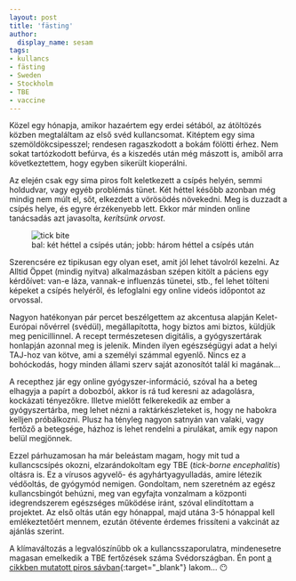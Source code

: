```yaml
---
layout: post
title: 'fästing'
author:
  display_name: sesam
tags:
- kullancs
- fästing
- Sweden
- Stockholm
- TBE
- vaccine
---
```


Közel egy hónapja, amikor hazaértem egy erdei sétából, az átöltözés közben megtaláltam az első svéd kullancsomat. Kitéptem egy sima szemöldökcsipesszel; rendesen ragaszkodott a bokám fölötti érhez. Nem sokat tartózkodott befúrva, és a kiszedés után még mászott is, amiből arra következtettem, hogy egyben sikerült kioperálni.

Az elején csak egy sima piros folt keletkezett a csípés helyén, semmi holdudvar, vagy egyéb problémás tünet. Két héttel később azonban még mindig nem múlt el, sőt, elkezdett a vörösödés növekedni. Meg is duzzadt a csípés helye, és egyre érzékenyebb lett. Ekkor már minden online tanácsadás azt javasolta, _kerítsünk orvost_.

<figure><img src="{{ 'assets/images/2025/July/tick.jpeg' | relative_url }}" alt="tick bite"><figcaption>bal: két héttel a csípés után; jobb: három héttel a csípés után</figcaption></figure>

Szerencsére ez tipikusan egy olyan eset, amit jól lehet távolról kezelni. Az Alltid Öppet (mindig nyitva) alkalmazásban szépen kitölt a páciens egy kérdőívet: van-e láza, vannak-e influenzás tünetei, stb., fel lehet tölteni képeket a csípés helyéről, és lefoglalni egy online videós időpontot az orvossal.

Nagyon hatékonyan pár percet beszélgettem az akcentusa alapján Kelet-Európai nővérrel (svédül), megállapította, hogy biztos ami biztos, küldjük meg penicillinnel. A recept természetesen digitális, a gyógyszertárak honlapján azonnal meg is jelenik. Minden ilyen egészségügyi adat a helyi TAJ-hoz van kötve, ami a személyi számmal egyenlő. Nincs ez a bohóckodás, hogy minden állami szerv saját azonosítót talál ki magának…

A recepthez jár egy online gyógyszer-információ, szóval ha a beteg elhagyja a papírt a dobozból, akkor is rá tud keresni az adagolásra, kockázati tényezőkre. Illetve mielőtt felkerekedik az ember a gyógyszertárba, meg lehet nézni a raktárkészleteket is, hogy ne habokra kelljen próbálkozni. Plusz ha tényleg nagyon satnyán van valaki, vagy fertőző a betegsége, házhoz is lehet rendelni a pirulákat, amik egy napon belül megjönnek.

Ezzel párhuzamosan ha már beleástam magam, hogy mit tud a kullancscsípés okozni, elzarándokoltam egy TBE (_tick-borne encephalitis_) oltásra is. Ez a vírusos agyvelő- és agyhártyagyulladás, amire létezik védőoltás, de gyógymód nemigen. Gondoltam, nem szeretném az egész kullancsbingót behúzni, meg van egyfajta vonzalmam a központi idegrendszerem egészséges működése iránt, szóval elindítottam a projektet. Az első oltás után egy hónappal, majd utána 3-5 hónappal kell emlékeztetőért mennem, ezután ötévente érdemes frissíteni a vakcinát az ajánlás szerint.

A klímaváltozás a legvalószínűbb ok a kullancsszaporulatra, mindenesetre magasan emelkedik a TBE fertőzések száma Svédországban. Én pont [a cikkben mutatott piros sávban](https://www.svt.se/nyheter/inrikes/darfor-ar-tbe-smittans-spridning-ett-mysterium){:target="_blank"} lakom… 😶